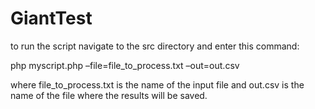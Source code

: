 # GiantTest

to run the script navigate to the src directory and enter this command:

php myscript.php –file=file_to_process.txt –out=out.csv

where file_to_process.txt is the name of the input file and out.csv is the name of the file where the results will be saved.



